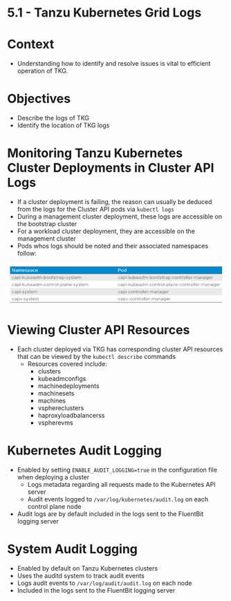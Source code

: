 # 5.1 - Tanzu Kubernetes Grid Logs

# Context

- Understanding how to identify and resolve issues is vital to efficient operation of TKG.

# Objectives

- Describe the logs of TKG
- Identify the location of TKG logs

# Monitoring Tanzu Kubernetes Cluster  Deployments in Cluster API Logs

- If a cluster deployment is failing, the reason can usually be deduced from the logs for the Cluster API pods via `kubectl logs`
- During a management cluster deployment, these logs are accessible on the bootstrap cluster
- For a workload cluster deployment, they are accessible on the management cluster
- Pods whos logs should be noted and their associated namespaces follow:

![Untitled](img/capi-system-containers.png)

# Viewing Cluster API Resources

- Each cluster deployed via TKG has corresponding cluster API resources that can be viewed by the `kubectl describe` commands
  - Resources covered include:
    - clusters
    - kubeadmconfigs
    - machinedeployments
    - machinesets
    - machines
    - vsphereclusters
    - haproxyloadbalancerss
    - vspherevms

# Kubernetes Audit Logging

- Enabled by setting `ENABLE_AUDIT_LOGGING=true` in the configuration file when deploying a cluster
  - Logs metadata regarding all requests made to the Kubernetes API server
  - Audit events logged to `/var/log/kubernetes/audit.log` on each control plane node
- Audit logs are by default included in the logs sent to the FluentBit logging server

# System Audit Logging

- Enabled by default on Tanzu Kubernetes clusters
- Uses the auditd system to track audit events
- Logs audit events to `/var/log/audit/audit.log` on each node
- Included in the logs sent to the FluentBit logging server
